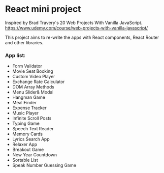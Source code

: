 # React mini project

Inspired by Brad Travery's 20 Web Projects With Vanilla JavaScript.
https://www.udemy.com/course/web-projects-with-vanilla-javascript/

This project aims to re-write the apps with React components,  React Router and other libraries. 

### App list:

* Form Validator
* Movie Seat Booking
* Custom Video Player
* Exchange Rate Calculator
* DOM Array Methods
* Menu Slider& Modal
* Hangman Game
* Meal Finder
* Expense Tracker
* Music Player
* Infinite Scroll Posts
* Typing Game
* Speech Text Reader
* Memory Cards
* Lyrics Search App
* Relaxer App
* Breakout Game
* New Year Countdown
* Sortable List
* Speak Number Guessing Game

